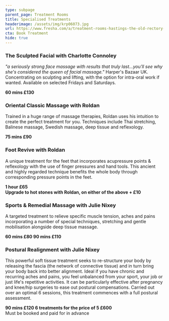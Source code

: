 ```yaml
---
type: subpage
parent_page: Treatment Rooms
title: Specialised Treatments
headerimage: /assets/img/krp06073.jpg
url: https://www.fresha.com/a/treatment-rooms-hastings-the-old-rectory-harold-road-uk-cro1x5rw?pId=86052
cta: Book Treatment
hide: true
---
```

### The Sculpted Facial with Charlotte Connoley

*"a seriously strong face massage with results that truly last...you'll see why she's considered the queen of facial massage."* Harper's Bazaar UK. Concentrating on sculpting and lifting, with the option for intra-oral work if wanted. Available on selected Fridays and Saturdays.

**60 mins £130**

### Oriental Classic Massage with Roldan

Trained in a huge range of massage therapies, Roldan uses his intuition to create the perfect treatment for you. Techniques include Thai stretching, Balinese massage, Swedish massage, deep tissue and reflexology.

**75 mins £90**

### Foot Revive with Roldan

A unique treatment for the feet that incorporates acupressure points & reflexology with the use of finger pressures and hand tools. This ancient and highly regarded technique benefits the whole body through corresponding pressure points in the feet.

**1 hour £65**\
**Upgrade to hot stones with Roldan, on either of the above + £10**

### Sports & Remedial Massage with Julie Nixey

A targeted treatment to relieve specific muscle tension, aches and pains incorporating a number of special techniques, stretching and gentle mobilisation alongside deep tissue massage.

**60 mins £80
90 mins £110**

### Postural Realignment with Julie Nixey

This powerful soft tissue treatment seeks to re-structure your body by releasing the fascia (the network of connective tissue) and in turn bring your body back into better alignment. Ideal if you have chronic and recurring aches and pains, you feel unbalanced from your sport, your job or just life's repetitive activities. It can be particularly effective after pregnancy and knee/hip surgeries to ease out postural compensations. Carried out over an optimal 6 sessions, this treatment commences with a full postural assessment.

**90 mins £120
6 treatments for the price of 5 £600**\
Must be booked and paid for in advance
